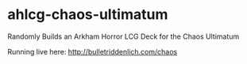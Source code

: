 # ahlcg-chaos-ultimatum
Randomly Builds an Arkham Horror LCG Deck for the Chaos Ultimatum

Running live here:
http://bulletriddenlich.com/chaos
